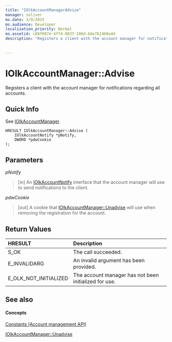 ```yaml
---
title: "IOlkAccountManagerAdvise"
manager: soliver
ms.date: 3/9/2015
ms.audience: Developer
localization_priority: Normal
ms.assetid: c88f087e-4ff4-0837-186d-b6e761468a4d
description: "Registers a client with the account manager for notifications regarding all accounts."
 
 
---
```


# IOlkAccountManager::Advise

Registers a client with the account manager for notifications regarding all accounts.
  
## Quick Info

See [IOlkAccountManager](iolkaccountmanager.md).
  
```
HRESULT IOlkAccountManager::Advise (  
    IOlkAccountNotify *pNotify, 
    DWORD *pdwCookie 
);
```

## Parameters

 _pNotify_
  
> [in] An [IOlkAccountNotify](iolkaccountnotify.md) interface that the account manager will use to send notifications to the client. 
    
 _pdwCookie_
  
> [out] A cookie that [IOlkAccountManager::Unadvise](iolkaccountmanager-unadvise.md) will use when removing the registration for the account. 
    
## Return Values

|**HRESULT**|**Description**|
|:-----|:-----|
|S_OK  <br/> |The call succeeded.  <br/> |
|E_INVALIDARG  <br/> |An invalid argument has been provided.  <br/> |
|E_OLK_NOT_INITIALIZED  <br/> |The account manager has not been initialized for use.  <br/> |
   
## See also

#### Concepts

[Constants (Account management API)](constants-account-management-api.md)
  
[IOlkAccountManager::Unadvise](iolkaccountmanager-unadvise.md)

